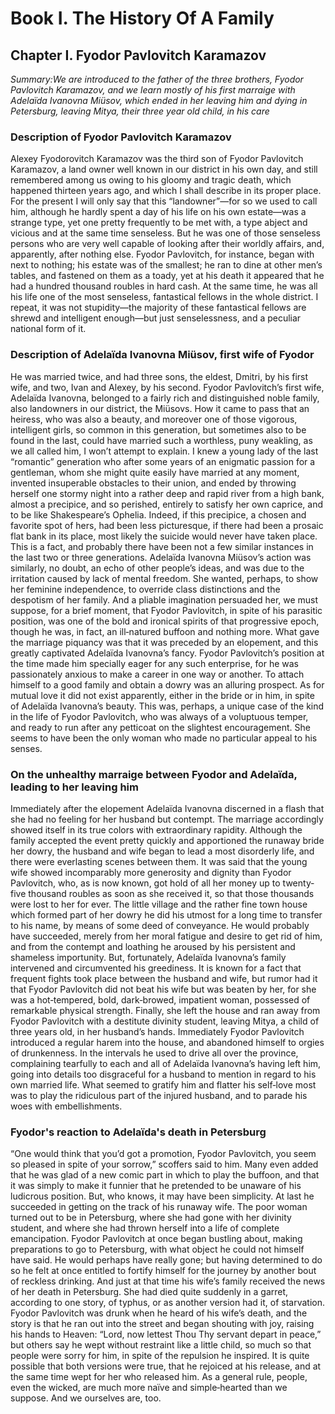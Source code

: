 # Book I. The History Of A Family

## Chapter I. Fyodor Pavlovitch Karamazov
_Summary:We are introduced to the father of the three brothers, Fyodor
Pavlovitch Karamazov, and we learn mostly of his first marraige with Adelaïda
Ivanovna Miüsov, which ended in her leaving him and dying in Petersburg,
leaving Mitya, their three year old child, in his care_

### Description of Fyodor Pavlovitch Karamazov
Alexey Fyodorovitch Karamazov was the third son of Fyodor Pavlovitch
Karamazov, a land owner well known in our district in his own day, and
still remembered among us owing to his gloomy and tragic death, which
happened thirteen years ago, and which I shall describe in its proper
place. For the present I will only say that this “landowner”—for so we
used to call him, although he hardly spent a day of his life on his own
estate—was a strange type, yet one pretty frequently to be met with, a
type abject and vicious and at the same time senseless. But he was one of
those senseless persons who are very well capable of looking after their
worldly affairs, and, apparently, after nothing else. Fyodor Pavlovitch,
for instance, began with next to nothing; his estate was of the smallest;
he ran to dine at other men’s tables, and fastened on them as a toady, yet
at his death it appeared that he had a hundred thousand roubles in hard
cash. At the same time, he was all his life one of the most senseless,
fantastical fellows in the whole district. I repeat, it was not
stupidity—the majority of these fantastical fellows are shrewd and
intelligent enough—but just senselessness, and a peculiar national form of
it.

### Description of Adelaïda Ivanovna Miüsov, first wife of Fyodor
He was married twice, and had three sons, the eldest, Dmitri, by his first
wife, and two, Ivan and Alexey, by his second. Fyodor Pavlovitch’s first
wife, Adelaïda Ivanovna, belonged to a fairly rich and distinguished noble
family, also landowners in our district, the Miüsovs. How it came to pass
that an heiress, who was also a beauty, and moreover one of those
vigorous, intelligent girls, so common in this generation, but sometimes
also to be found in the last, could have married such a worthless, puny
weakling, as we all called him, I won’t attempt to explain. I knew a young
lady of the last “romantic” generation who after some years of an
enigmatic passion for a gentleman, whom she might quite easily have
married at any moment, invented insuperable obstacles to their union, and
ended by throwing herself one stormy night into a rather deep and rapid
river from a high bank, almost a precipice, and so perished, entirely to
satisfy her own caprice, and to be like Shakespeare’s Ophelia. Indeed, if
this precipice, a chosen and favorite spot of hers, had been less
picturesque, if there had been a prosaic flat bank in its place, most
likely the suicide would never have taken place. This is a fact, and
probably there have been not a few similar instances in the last two or
three generations. Adelaïda Ivanovna Miüsov’s action was similarly, no
doubt, an echo of other people’s ideas, and was due to the irritation
caused by lack of mental freedom. She wanted, perhaps, to show her
feminine independence, to override class distinctions and the despotism of
her family. And a pliable imagination persuaded her, we must suppose, for
a brief moment, that Fyodor Pavlovitch, in spite of his parasitic
position, was one of the bold and ironical spirits of that progressive
epoch, though he was, in fact, an ill‐natured buffoon and nothing more.
What gave the marriage piquancy was that it was preceded by an elopement,
and this greatly captivated Adelaïda Ivanovna’s fancy. Fyodor Pavlovitch’s
position at the time made him specially eager for any such enterprise, for
he was passionately anxious to make a career in one way or another. To
attach himself to a good family and obtain a dowry was an alluring
prospect. As for mutual love it did not exist apparently, either in the
bride or in him, in spite of Adelaïda Ivanovna’s beauty. This was,
perhaps, a unique case of the kind in the life of Fyodor Pavlovitch, who
was always of a voluptuous temper, and ready to run after any petticoat on
the slightest encouragement. She seems to have been the only woman who
made no particular appeal to his senses.

### On the unhealthy marraige between Fyodor and Adelaïda, leading to her leaving him
Immediately after the elopement Adelaïda Ivanovna discerned in a flash
that she had no feeling for her husband but contempt. The marriage
accordingly showed itself in its true colors with extraordinary rapidity.
Although the family accepted the event pretty quickly and apportioned the
runaway bride her dowry, the husband and wife began to lead a most
disorderly life, and there were everlasting scenes between them. It was
said that the young wife showed incomparably more generosity and dignity
than Fyodor Pavlovitch, who, as is now known, got hold of all her money up
to twenty‐five thousand roubles as soon as she received it, so that those
thousands were lost to her for ever. The little village and the rather
fine town house which formed part of her dowry he did his utmost for a
long time to transfer to his name, by means of some deed of conveyance. He
would probably have succeeded, merely from her moral fatigue and desire to
get rid of him, and from the contempt and loathing he aroused by his
persistent and shameless importunity. But, fortunately, Adelaïda
Ivanovna’s family intervened and circumvented his greediness. It is known
for a fact that frequent fights took place between the husband and wife,
but rumor had it that Fyodor Pavlovitch did not beat his wife but was
beaten by her, for she was a hot‐tempered, bold, dark‐browed, impatient
woman, possessed of remarkable physical strength. Finally, she left the
house and ran away from Fyodor Pavlovitch with a destitute divinity
student, leaving Mitya, a child of three years old, in her husband’s
hands. Immediately Fyodor Pavlovitch introduced a regular harem into the
house, and abandoned himself to orgies of drunkenness. In the intervals he
used to drive all over the province, complaining tearfully to each and all
of Adelaïda Ivanovna’s having left him, going into details too disgraceful
for a husband to mention in regard to his own married life. What seemed to
gratify him and flatter his self‐love most was to play the ridiculous part
of the injured husband, and to parade his woes with embellishments.

### Fyodor's reaction to Adelaïda's death in Petersburg
“One would think that you’d got a promotion, Fyodor Pavlovitch, you seem
so pleased in spite of your sorrow,” scoffers said to him. Many even added
that he was glad of a new comic part in which to play the buffoon, and
that it was simply to make it funnier that he pretended to be unaware of
his ludicrous position. But, who knows, it may have been simplicity. At
last he succeeded in getting on the track of his runaway wife. The poor
woman turned out to be in Petersburg, where she had gone with her divinity
student, and where she had thrown herself into a life of complete
emancipation. Fyodor Pavlovitch at once began bustling about, making
preparations to go to Petersburg, with what object he could not himself
have said. He would perhaps have really gone; but having determined to do
so he felt at once entitled to fortify himself for the journey by another
bout of reckless drinking. And just at that time his wife’s family
received the news of her death in Petersburg. She had died quite suddenly
in a garret, according to one story, of typhus, or as another version had
it, of starvation. Fyodor Pavlovitch was drunk when he heard of his wife’s
death, and the story is that he ran out into the street and began shouting
with joy, raising his hands to Heaven: “Lord, now lettest Thou Thy servant
depart in peace,” but others say he wept without restraint like a little
child, so much so that people were sorry for him, in spite of the
repulsion he inspired. It is quite possible that both versions were true,
that he rejoiced at his release, and at the same time wept for her who
released him. As a general rule, people, even the wicked, are much more
naïve and simple‐hearted than we suppose. And we ourselves are, too.

